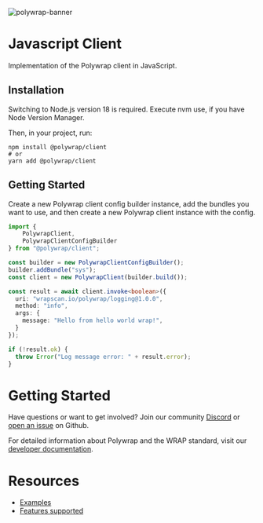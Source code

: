 ![polywrap-banner](https://raw.githubusercontent.com/polywrap/branding/master/assets/banner.png)

# Javascript Client

Implementation of the Polywrap client in JavaScript.

## Installation
Switching to Node.js version 18 is required. Execute nvm use, if you have Node Version Manager.

Then, in your project, run:

```
npm install @polywrap/client
# or
yarn add @polywrap/client
```

## Getting Started

Create a new Polywrap client config builder instance, add the bundles you want to use, and then create a new Polywrap client instance with the config.

```typescript
import { 
    PolywrapClient,
    PolywrapClientConfigBuilder
} from "@polywrap/client";

const builder = new PolywrapClientConfigBuilder();
builder.addBundle("sys");
const client = new PolywrapClient(builder.build());

const result = await client.invoke<boolean>({
  uri: "wrapscan.io/polywrap/logging@1.0.0",
  method: "info",
  args: {
    message: "Hello from hello world wrap!",
  }
});

if (!result.ok) {
  throw Error("Log message error: " + result.error);
}
```

# Getting Started

Have questions or want to get involved? Join our community [Discord](https://discord.polywrap.io) or [open an issue](https://github.com/polywrap/javascript-client/issues) on Github.

For detailed information about Polywrap and the WRAP standard, visit our [developer documentation](https://docs.polywrap.io/).



# Resources

- [Examples](./examples/)
- [Features supported](https://github.com/polywrap/client-readiness/tree/main/clients/js/src/features)
